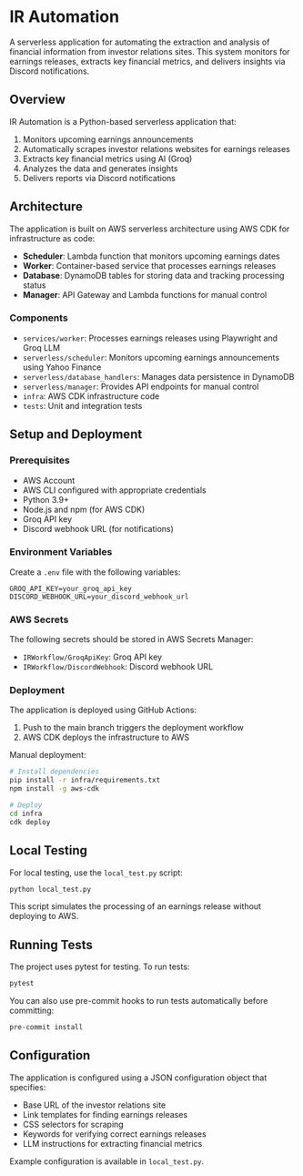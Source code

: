 # IR Automation

A serverless application for automating the extraction and analysis of financial information from investor relations sites. This system monitors for earnings releases, extracts key financial metrics, and delivers insights via Discord notifications.

## Overview

IR Automation is a Python-based serverless application that:

1. Monitors upcoming earnings announcements
2. Automatically scrapes investor relations websites for earnings releases
3. Extracts key financial metrics using AI (Groq)
4. Analyzes the data and generates insights
5. Delivers reports via Discord notifications

## Architecture

The application is built on AWS serverless architecture using AWS CDK for infrastructure as code:

- **Scheduler**: Lambda function that monitors upcoming earnings dates
- **Worker**: Container-based service that processes earnings releases
- **Database**: DynamoDB tables for storing data and tracking processing status
- **Manager**: API Gateway and Lambda functions for manual control

### Components

- `services/worker`: Processes earnings releases using Playwright and Groq LLM
- `serverless/scheduler`: Monitors upcoming earnings announcements using Yahoo Finance
- `serverless/database_handlers`: Manages data persistence in DynamoDB
- `serverless/manager`: Provides API endpoints for manual control
- `infra`: AWS CDK infrastructure code
- `tests`: Unit and integration tests

## Setup and Deployment

### Prerequisites

- AWS Account
- AWS CLI configured with appropriate credentials
- Python 3.9+
- Node.js and npm (for AWS CDK)
- Groq API key
- Discord webhook URL (for notifications)

### Environment Variables

Create a `.env` file with the following variables:

```
GROQ_API_KEY=your_groq_api_key
DISCORD_WEBHOOK_URL=your_discord_webhook_url
```

### AWS Secrets

The following secrets should be stored in AWS Secrets Manager:

- `IRWorkflow/GroqApiKey`: Groq API key
- `IRWorkflow/DiscordWebhook`: Discord webhook URL

### Deployment

The application is deployed using GitHub Actions:

1. Push to the main branch triggers the deployment workflow
2. AWS CDK deploys the infrastructure to AWS

Manual deployment:

```bash
# Install dependencies
pip install -r infra/requirements.txt
npm install -g aws-cdk

# Deploy
cd infra
cdk deploy
```

## Local Testing

For local testing, use the `local_test.py` script:

```bash
python local_test.py
```

This script simulates the processing of an earnings release without deploying to AWS.

## Running Tests

The project uses pytest for testing. To run tests:

```bash
pytest
```

You can also use pre-commit hooks to run tests automatically before committing:

```bash
pre-commit install
```

## Configuration

The application is configured using a JSON configuration object that specifies:

- Base URL of the investor relations site
- Link templates for finding earnings releases
- CSS selectors for scraping
- Keywords for verifying correct earnings releases
- LLM instructions for extracting financial metrics

Example configuration is available in `local_test.py`.
